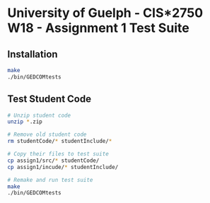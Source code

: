 # University of Guelph - CIS\*2750 W18 - Assignment 1 Test Suite

## Installation

```Bash
make
./bin/GEDCOMtests
```

## Test Student Code

```Bash
# Unzip student code
unzip *.zip

# Remove old student code
rm studentCode/* studentInclude/*

# Copy their files to test suite
cp assign1/src/* studentCode/
cp assign1/incude/* studentInclude/

# Remake and run test suite
make
./bin/GEDCOMtests
```